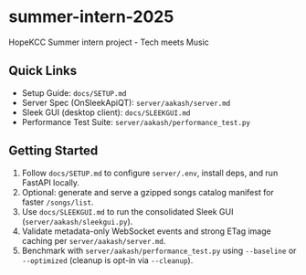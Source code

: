# summer-intern-2025
HopeKCC Summer intern project - Tech meets Music

## Quick Links

- Setup Guide: `docs/SETUP.md`
- Server Spec (OnSleekApiQT): `server/aakash/server.md`
- Sleek GUI (desktop client): `docs/SLEEKGUI.md`
- Performance Test Suite: `server/aakash/performance_test.py`

## Getting Started

1) Follow `docs/SETUP.md` to configure `server/.env`, install deps, and run FastAPI locally.
2) Optional: generate and serve a gzipped songs catalog manifest for faster `/songs/list`.
3) Use `docs/SLEEKGUI.md` to run the consolidated Sleek GUI (`server/aakash/sleekgui.py`).
4) Validate metadata-only WebSocket events and strong ETag image caching per `server/aakash/server.md`.
5) Benchmark with `server/aakash/performance_test.py` using `--baseline` or `--optimized` (cleanup is opt-in via `--cleanup`).
